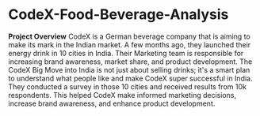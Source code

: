 # CodeX-Food-Beverage-Analysis

****Project Overview****
CodeX is a German beverage company that is aiming to make its mark in the Indian market. A few months ago, they launched their energy drink in 10 cities in India.
Their Marketing team is responsible for increasing brand awareness, market share, and product development. 
The CodeX Big Move into India is not just about selling drinks; it's a smart plan to understand what people like and make CodeX super successful in India. 
They conducted a survey in those 10 cities and received results from 10k respondents.
This helped CodeX make informed marketing decisions, increase brand awareness, and enhance product development.
